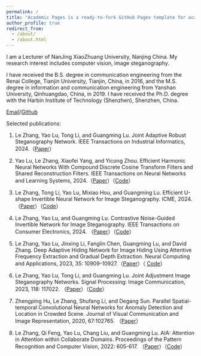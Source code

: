 ```yaml
---
permalink: /
title: "Academic Pages is a ready-to-fork GitHub Pages template for academic personal websites"
author_profile: true
redirect_from: 
  - /about/
  - /about.html
---
```


I am a Lecturer of NanJing XiaoZhuang University, Nanjing China. My research interest includes computer vision, image steganography.

I have received the B.S. degree in communication engineering from the Renai College, Tianjin University, Tianjin, China, in 2016, and the M.S. degree in information and communication engineering from Yanshan University, Qinhuangdao, China, in 2019. I have received the Ph.D. degree with the Harbin Institute of Technology (Shenzhen), Shenzhen, China.

[Email](zhangle408@gmail.com)/[Github](https://github.com/zhangle408)


Selected publications:

1. Le Zhang, Yao Lu, Tong Li, and Guangming Lu. Joint Adaptive Robust Steganography Network. IEEE Transactions on Industrial Informatics, 2024.（[Paper](https://ieeexplore.ieee.org/abstract/document/10518172)）

2. Yao Lu, Le Zhang, Xiaofei Yang, and Yicong Zhou. Efficient Harmonic Neural Networks With Compound Discrete Cosine Transform Filters and Shared Reconstruction Filters. IEEE Transactions on Neural Networks and Learning Systems, 2024.（[Paper](https://ieeexplore.ieee.org/document/9783450)）（[Code](https://github.com/zhangle408/EH-Nets)）

3. Le Zhang, Tong Li, Yao Lu, Mixiao Hou, and Guangming Lu. Efficient U-shape Invertible Neural Network for Image Steganography. ICME, 2024.（[Paper](https://ieeexplore.ieee.org/document/10687784)）（[Code](https://github.com/zhangle408/EUIN-Net-EFFICIENT-U-SHAPE-INVERTIBLE-NEURAL-NETWORK-FOR-IMAGE-STEGANOGRAPHY)） 

4. Le Zhang, Yao Lu, and Guangming Lu. Contrastive Noise-Guided Invertible Network for Image Steganography. IEEE Transactions on Consumer Electronics, 2024. （[Paper](https://ieeexplore.ieee.org/document/10780952)）（[Code](https://github.com/zhangle408/CNGI-Net-Contrastive-Noise-Guided-Invertible-Network-for-Image-Steganography)）

5. Le Zhang, Yao Lu, Jinxing Li, Fanglin Chen, Guangming Lu, and David Zhang. Deep Adaptive Hiding Network for Image Hiding Using Attentive Frequency Extraction and Gradual Depth Extraction. Neural Computing and Applications, 2023, 35: 10909-10927.（[Paper](https://link.springer.com/article/10.1007/s00521-023-08274-w)）（ [Code](https://github.com/zhangle408/Deep-adaptive-hiding-network)）

6. Le Zhang, Yao Lu, Tong Li, and Guangming Lu. Joint Adjustment Image Steganography Networks. Signal Processing: Image Communication, 2023, 118: 117022. （[Paper](https://www.sciencedirect.com/science/article/abs/pii/S0923596523001042)）（[Code](https://github.com/zhangle408/Deep-adaptive-hiding-network)）

7. Zhengping Hu, Le Zhang, Shufang Li, and Degang Sun. Parallel Spatial-temporal Convolutional Neural Networks for Anomaly Detection and Location in Crowded Scene. Journal of Visual Communication and Image Representation, 2020, 67:102765. （[Paper](https://www.sciencedirect.com/science/article/abs/pii/S1047320320300158)）

8. Le Zhang, Qi Feng, Yao Lu, Chang Liu, and Guangming Lu. AIA: Attention in Attention within Collaborate Domains. Proceedings of the Pattern Recognition and Computer Vision, 2022: 605-617. （[Paper](https://link.springer.com/chapter/10.1007/978-3-031-18907-4_47)）（[Code](https://github.com/zhangle408/AIA-Attention-in-Attention-)）
